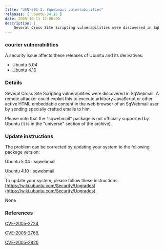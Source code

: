 ```yaml
---
title: "USN-201-1: SqWebmail vulnerabilities"
releases: [ ubuntu-04.10 ]
date: 2005-10-11 12:00:00
description: |
    Several Cross Site Scripting vulnerabilities were discovered in SqWebmail. A remote attacker could exploit this to execute arbitrary JavaScript or other active HTML embeddable content in the web browser of an SqWebmail user by sending specially crafted emails to him.
--- 
```

 
### courier vulnerabilities

A security issue affects these releases of Ubuntu and its derivatives:

* Ubuntu 5.04
* Ubuntu 4.10

### Details

Several Cross Site Scripting vulnerabilities were discovered in SqWebmail. A remote attacker could exploit this to execute arbitrary JavaScript or other active HTML embeddable content in the web browser of an SqWebmail user by sending specially crafted emails to him.

Please note that the &quot;sqwebmail&quot; package is not officially supported by Ubuntu (it is in the &quot;universe&quot; section of the archive).

### Update instructions

The problem can be corrected by updating your system to the following package version:

Ubuntu 5.04
 : sqwebmail 

Ubuntu 4.10
 : sqwebmail 

To update your system, please follow these instructions: [https://wiki.ubuntu.com/Security/Upgrades](https://wiki.ubuntu.com/Security/Upgrades).

None

### References

 [CVE-2005-2724](http://people.ubuntu.com/~ubuntu-security/cve/CVE-2005-2724), 

 [CVE-2005-2769](http://people.ubuntu.com/~ubuntu-security/cve/CVE-2005-2769), 

 [CVE-2005-2820](http://people.ubuntu.com/~ubuntu-security/cve/CVE-2005-2820)
 

